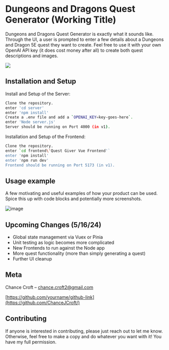 #  Dungeons and Dragons Quest Generator (Working Title)
Dungeons and Dragons Quest Generator is exactly what it sounds like. Through the UI, a user is prompted to enter a few details about a Dungeons
and Dragon 5E quest they want to create. Feel free to use it with your own OpenAI API key (it does cost money after all) to create both quest descriptions
and images.

![](header.png)

## Installation and Setup

Install and Setup of the Server:

```sh
Clone the repository.
enter 'cd server'
enter 'npm install'
Create a .env file and add a `OPENAI_KEY=key-goes-here`.
enter 'Node server.js'
Server should be running on Port 4000 (in v1).
```

Installation and Setup of the Frontend:

```sh
Clone the repository.
enter `cd frontend\'Quest Giver Vue Frontend'`
enter 'npm install'
enter 'npm run dev'
Frontend should be running on Port 5173 (in v1).
```


## Usage example

A few motivating and useful examples of how your product can be used. Spice this up with code blocks and potentially more screenshots.

![image](https://github.com/ChanceJCroft/Quest-Giver/assets/66639666/580433b9-bf91-4237-a04c-44102276ce56)


## Upcoming Changes (5/16/24)
- Global state management via Vuex or Pinia
- Unit testing as logic becomes more complicated
- New Frontends to run against the Node app
- More quest functionality (more than simply generating a quest)
- Further UI cleanup

## Meta

Chance Croft – chance.croft2@gmail.com

[https://github.com/yourname/github-link](https://github.com/ChanceJCroft/)

## Contributing

If anyone is interested in contributing, please just reach out to let me know. Otherwise, feel free to make a copy and
do whatever you want with it! You have my full permission.
